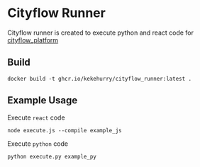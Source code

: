 # Cityflow Runner

Cityflow runner is created to execute python and react code for [cityflow_platform](https://github.com/kekehurry/cityflow_platform.git)


## Build
```
docker build -t ghcr.io/kekehurry/cityflow_runner:latest .
```

## Example Usage

Execute `react` code
``` 
node execute.js --compile example_js
```

Execute `python` code
```
python execute.py example_py
```
